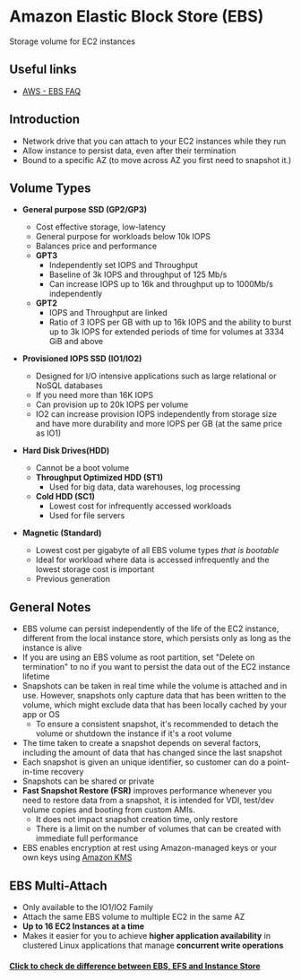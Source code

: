 # Amazon Elastic Block Store (EBS)
Storage volume for EC2 instances

## Useful links
- [AWS - EBS FAQ](https://aws.amazon.com/ebs/faqs/)


## Introduction
- Network drive that you can attach to your EC2 instances while they run
- Allow instance to persist data, even after their termination
- Bound to a specific AZ (to move across AZ you first need to snapshot it.)

## Volume Types
- **General purpose SSD (GP2/GP3)**

    - Cost effective storage, low-latency
    - General purpose for workloads below 10k IOPS
    - Balances price and performance
    - **GPT3**
        - Independently set IOPS and Throughput
        - Baseline of 3k IOPS and throughput of 125 Mb/s
        - Can increase IOPS up to 16k and throughput up to 1000Mb/s independently
    - **GPT2**
        - IOPS and Throughput are linked
        - Ratio of 3 IOPS per GB with up to 16k IOPS and the ability to burst up to 3k IOPS for extended periods of time for volumes at 3334 GiB and above
- **Provisioned IOPS SSD (IO1/IO2)**
    - Designed for I/O intensive applications such as large relational or NoSQL databases
    - If you need more than 16K IOPS
    - Can provision up to 20k IOPS per volume
    - IO2 can increase provision IOPS independently from storage size and have more durability and more IOPS per GB (at the same price as IO1)

- **Hard Disk Drives(HDD)**
    - Cannot be a boot volume
    - **Throughput Optimized HDD (ST1)**
        - Used for big data, data warehouses, log processing
    - **Cold HDD (SC1)**
        - Lowest cost for infrequently accessed workloads
        - Used for file servers
- **Magnetic (Standard)**
    - Lowest cost per gigabyte of all EBS volume types *that is bootable*
    - Ideal for workload where data is accessed infrequently and the lowest storage cost is important
    - Previous generation

## General Notes
- EBS volume can persist independently of the life of the EC2 instance, different from the local instance store, which persists only as long as the instance is alive
- If you are using an EBS volume as root partition, set "Delete on termination" to no if you want to persist the data out of the EC2 instance lifetime
- Snapshots can be taken in real time while the volume is attached and in use. However, snapshots only capture data that has been written to the volume, which might exclude data that has been locally cached by your app or OS
    - To ensure a consistent snapshot, it's recommended to detach the volume or shutdown the instance if it's a root volume
- The time taken to create a snapshot depends on several factors, including the amount of data that has changed since the last snapshot
- Each snapshot is given an unique identifier, so customer can do a point-in-time recovery
- Snapshots can be shared or private
- **Fast Snapshot Restore (FSR)** improves performance whenever you need to restore data from a snapshot, it is intended for VDI, test/dev volume copies and booting from custom AMIs.
    - It does not impact snapshot creation time, only restore
    - There is a limit on the number of volumes that can be created with immediate full performance
- EBS enables encryption at rest using Amazon-managed keys or your own keys using [Amazon KMS](KMS.md)


## EBS Multi-Attach
- Only available to the IO1/IO2 Family
- Attach the same EBS volume to multiple EC2 in the same AZ
- **Up to 16 EC2 Instances at a time**
- Makes it easier for you to achieve **higher application availability** in clustered Linux applications that manage **concurrent write operations**


#### [Click to check de difference between EBS, EFS and Instance Store](EFS.md#ebs-vs-efs-vs-instance-store)